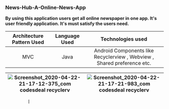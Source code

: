 ### News-Hub-A-Online-News-App
<b>By using this application users get all online newspaper in one app. It's user friendly application. It's must satisfy the users need.


 Architecture Pattern Used             |   Language Used   |   Technologies used     
:-------------------------:|:------------------------:|:------------------------:
MVC | Java | Android Components like Recyclerview ,  Webview , Shared preference etc.



![Screenshot_2020-04-22-21-17-12-375_com codesdeal recyclerv](https://user-images.githubusercontent.com/33654834/80000486-02eecf80-84df-11ea-985e-07c04ceb1230.jpg)    | ![Screenshot_2020-04-22-21-17-21-983_com codesdeal recyclerv](https://user-images.githubusercontent.com/33654834/80000479-01250c00-84df11ea93c9-0e72a9eb4471.jpg)
:-------------------------:|:-------------------------:|
 


              |   
